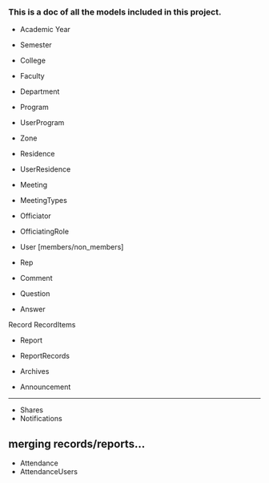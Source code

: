 ### This is a doc of all the models included in this project.

- Academic Year
- Semester
- College
- Faculty
- Department
- Program
- UserProgram

- Zone
- Residence 
- UserResidence

- Meeting
- MeetingTypes
- Officiator
- OfficiatingRole
- User [members/non_members]

- Rep

- Comment
- Question
- Answer

<!-- - Account -->
<!-- - AccountRecord -->
Record
RecordItems

- Report
- ReportRecords

- Archives

- Announcement
<!-- - AnnouncementRequest -->
<!-- - AnnoucnementRecord -->
----------------
- Shares
- Notifications


merging records/reports...
- 
<!-- - CoursePrograms -->
- Attendance
- AttendanceUsers